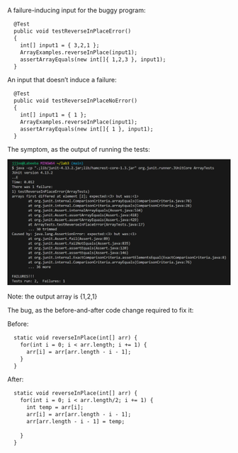 

A failure-inducing input for the buggy program:
~~~
  @Test
  public void testReverseInPlaceError()
  {
    int[] input1 = { 3,2,1 };
    ArrayExamples.reverseInPlace(input1);
    assertArrayEquals(new int[]{ 1,2,3 }, input1);
  }
~~~
An input that doesn’t induce a failure:
~~~
  @Test
  public void testReverseInPlaceNoError()
  {
    int[] input1 = { 1 };
    ArrayExamples.reverseInPlace(input1);
    assertArrayEquals(new int[]{ 1 }, input1);
  }
~~~
The symptom, as the output of running the tests:

![Image](Code_GVyt5fbfZ0.png)

Note: the output array is {1,2,1}

The bug, as the before-and-after code change required to fix it:

Before:
~~~
  static void reverseInPlace(int[] arr) {
    for(int i = 0; i < arr.length; i += 1) {
      arr[i] = arr[arr.length - i - 1];
    }
  }
~~~
After:
~~~
  static void reverseInPlace(int[] arr) {
    for(int i = 0; i < arr.length/2; i += 1) {
      int temp = arr[i];
      arr[i] = arr[arr.length - i - 1];
      arr[arr.length - i - 1] = temp;
      
    }
  }
~~~
